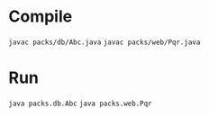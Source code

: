 # Compile
`javac packs/db/Abc.java`
`javac packs/web/Pqr.java`

# Run
`java packs.db.Abc`
`java packs.web.Pqr`